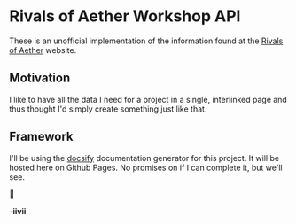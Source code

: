 # Rivals of Aether Workshop API

These is an unofficial implementation of the information found at the [Rivals of Aether](https://rivalsofaether.com/workshop) website.

Motivation
-----------

I like to have all the data I need for a project in a single, interlinked page and thus thought I'd simply create something just like that.


Framework
----------

I'll be using the [docsify](https://docsify.js.org) documentation generator for this project. It will be hosted here on Github Pages. No promises on if I can complete it, but we'll see.


:orange_book:

_-_**iivii**
